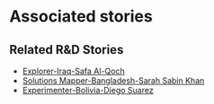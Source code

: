 # Associated stories

<!-- !!DO NOT REMOVE!! start autogenerated hyperlinks -->
## Related R&D Stories
- [Explorer\-Iraq\-Safa Al\-Qoch](/stories/?doc=26_Safa_Iraq-en-US)
- [Solutions Mapper\-Bangladesh\-Sarah Sabin Khan](/stories/?doc=Sarah_edited-en-US)
- [Experimenter\-Bolivia\-Diego Suarez](/stories/?doc=Diego%20Bolivia_LQ-en-US)
<!-- !!DO NOT REMOVE!! end autogenerated hyperlinks -->